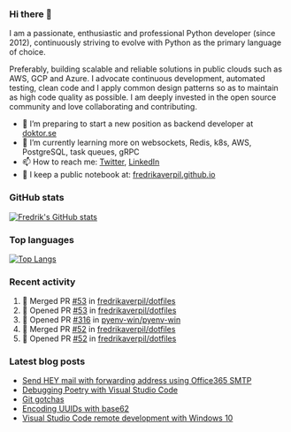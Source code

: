 ### Hi there 👋

I am a passionate, enthusiastic and professional Python developer (since 2012), continuously striving to evolve with Python as the primary language of choice. 

Preferably, building scalable and reliable solutions in public clouds such as AWS, GCP and Azure. I advocate continuous development, automated testing, clean code and I apply common design patterns so as to maintain as high code quality as possible. I am deeply invested in the open source community and love collaborating and contributing.

- 🔭 I’m preparing to start a new position as backend developer at [doktor.se](https://doktor.se)
- 🌱 I’m currently learning more on websockets, Redis, k8s, AWS, PostgreSQL, task queues, gRPC
- 📫 How to reach me: [Twitter](https://twitter.com/fredrikaverpil), [LinkedIn](https://www.linkedin.com/in/fredrik/)
- 📝 I keep a public notebook at: [fredrikaverpil.github.io](https://fredrikaverpil.github.io)

<!--
- 🔭 I’m currently working on ...
- 🌱 I’m currently learning ...
- 👯 I’m looking to collaborate on ...
- 🤔 I’m looking for help with ...
- 💬 Ask me about ...
- 📫 How to reach me: ...
- 😄 Pronouns: ...
- ⚡ Fun fact: ...
-->

### GitHub stats

[![Fredrik's GitHub stats](https://github-readme-stats.vercel.app/api?username=fredrikaverpil&theme=cobalt&show_icons=true&count_private=true)](https://github.com/anuraghazra/github-readme-stats)

### Top languages

[![Top Langs](https://github-readme-stats.vercel.app/api/top-langs/?username=fredrikaverpil&layout=compact)](https://github.com/anuraghazra/github-readme-stats)


### Recent activity

<!--START_SECTION:activity-->
1. 🎉 Merged PR [#53](https://github.com/fredrikaverpil/dotfiles/pull/53) in [fredrikaverpil/dotfiles](https://github.com/fredrikaverpil/dotfiles)
2. 💪 Opened PR [#53](https://github.com/fredrikaverpil/dotfiles/pull/53) in [fredrikaverpil/dotfiles](https://github.com/fredrikaverpil/dotfiles)
3. 💪 Opened PR [#316](https://github.com/pyenv-win/pyenv-win/pull/316) in [pyenv-win/pyenv-win](https://github.com/pyenv-win/pyenv-win)
4. 🎉 Merged PR [#52](https://github.com/fredrikaverpil/dotfiles/pull/52) in [fredrikaverpil/dotfiles](https://github.com/fredrikaverpil/dotfiles)
5. 💪 Opened PR [#52](https://github.com/fredrikaverpil/dotfiles/pull/52) in [fredrikaverpil/dotfiles](https://github.com/fredrikaverpil/dotfiles)
<!--END_SECTION:activity-->

### Latest blog posts

<!-- BLOG-POST-LIST:START -->
- [Send HEY mail with forwarding address using Office365 SMTP](https://fredrikaverpil.github.io/2021/04/24/send-hey-mail-from-forwarding-address/)
- [Debugging Poetry with Visual Studio Code](https://fredrikaverpil.github.io/2021/04/17/debugging-poetry/)
- [Git gotchas](https://fredrikaverpil.github.io/2021/01/08/git-gotchas/)
- [Encoding UUIDs with base62](https://fredrikaverpil.github.io/2021/01/08/encoding-uuids-with-base62/)
- [Visual Studio Code remote development with Windows 10](https://fredrikaverpil.github.io/2019/05/27/vscode-remote-dev-with-windows10/)
<!-- BLOG-POST-LIST:END -->
